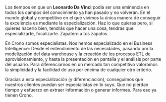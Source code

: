 ﻿---
UniqueId: JqutOFfvmM
Title: Zapatero a tus zapatos
Url: blog/especialistas-business-intelligence.html
Date: 2016-10-18T16:47:47.3207818+02:00
Description: "Los tiempos en que un Leonardo Da Vinci podía ser una eminencia en todos los campos del conocimiento ya han pasado y no volverán. En el mundo global y competitivo que vivimos la única manera de conseguir la excelencia es con la especialización."
Image: zapatero-a-tus-zapatos.jpg

---
Los tiempos en que un **Leonardo Da Vinci** podía ser una eminencia en todos los campos del conocimiento ya han pasado y no volverán. En el mundo global y competitivo en el que vivimos la única manera de conseguir la excelencia es mediante la especialización. Haz lo que quieras pero, si quieres hacerlo bien, tendrás que hacer una cosa, tendrás que especializarte, focalizarte. Zapatero a tus zapatos.

En Crono somos especialistas. Nos hemos especializado en el Business Intelligence: Desde el entendimiento de las necesidades, pasando por la modelización del data warehouse y la creación de los procesos ETL de aprovisionamiento, y hasta la presentación en pantalla y el análisis por parte del usuario. Para diferenciarnos en un mercado tan competitivo valoramos la simplicidad y la facilidad de uso por encima de cualquier otro criterio.

Gracias a esta especialización (y diferenciación), conseguimos que nuestros clientes puedan ser especialistas en lo suyo. Que no pierdan tiempo y esfuerzo en extraer información o generar informes. Para eso ya tienen Crono.